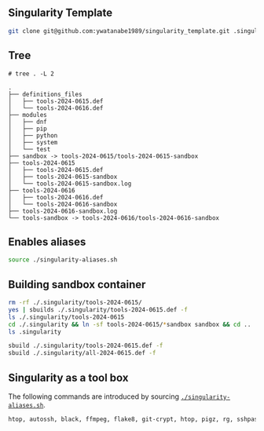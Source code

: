 ## Singularity Template
```bash
git clone git@github.com:ywatanabe1989/singularity_template.git .singularity
```


## Tree

```
# tree . -L 2

.
├── definitions_files
│   ├── tools-2024-0615.def
│   └── tools-2024-0616.def
├── modules
│   ├── dnf
│   ├── pip
│   ├── python
│   ├── system
│   └── test
├── sandbox -> tools-2024-0615/tools-2024-0615-sandbox
├── tools-2024-0615
│   ├── tools-2024-0615.def
│   ├── tools-2024-0615-sandbox
│   └── tools-2024-0615-sandbox.log
├── tools-2024-0616
│   ├── tools-2024-0616.def
│   └── tools-2024-0616-sandbox
├── tools-2024-0616-sandbox.log
└── tools-sandbox -> tools-2024-0616/tools-2024-0616-sandbox
```

## Enables aliases

``` bash
source ./singularity-aliases.sh
```

## Building sandbox container
``` bash
rm -rf ./.singularity/tools-2024-0615/
yes | sbuilds ./.singularity/tools-2024-0615.def -f
ls ./.singularity/tools-2024-0615
cd ./.singularity && ln -sf tools-2024-0615/*sandbox sandbox && cd ..
ls .singularity

sbuild ./.singularity/tools-2024-0615.def -f
sbuild ./.singularity/all-2024-0615.def -f
```

## Singularity as a tool box
The following commands are introduced by sourcing [`./singularity-aliases.sh`](./singularity-aliases.sh).
``` bash
htop, autossh, black, ffmpeg, flake8, git-crypt, htop, pigz, rg, sshpass, tree
```
